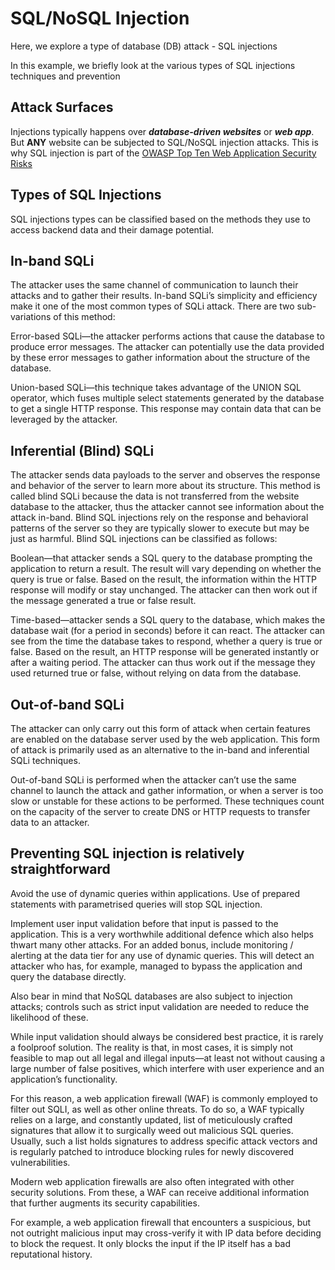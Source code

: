 # SQL/NoSQL Injection
Here, we explore a type of database (DB) attack - SQL injections

In this example, we briefly look at the various types of SQL injections techniques and prevention

## Attack Surfaces
Injections typically happens over ***database-driven websites*** or ***web app***. But **ANY** website can be subjected to SQL/NoSQL injection attacks.
This is why SQL injection is part of the [OWASP Top Ten Web Application Security Risks](https://owasp.org/www-project-top-ten/)

## Types of SQL Injections
SQL injections types can be classified based on the methods they use to access backend data and their damage potential.

## In-band SQLi
The attacker uses the same channel of communication to launch their attacks and to gather their results. In-band SQLi’s simplicity and efficiency make it one of the most common types of SQLi attack. There are two sub-variations of this method:

Error-based SQLi—the attacker performs actions that cause the database to produce error messages. The attacker can potentially use the data provided by these error messages to gather information about the structure of the database.

Union-based SQLi—this technique takes advantage of the UNION SQL operator, which fuses multiple select statements generated by the database to get a single HTTP response. This response may contain data that can be leveraged by the attacker.

## Inferential (Blind) SQLi
The attacker sends data payloads to the server and observes the response and behavior of the server to learn more about its structure. This method is called blind SQLi because the data is not transferred from the website database to the attacker, thus the attacker cannot see information about the attack in-band.
Blind SQL injections rely on the response and behavioral patterns of the server so they are typically slower to execute but may be just as harmful. Blind SQL injections can be classified as follows:

Boolean—that attacker sends a SQL query to the database prompting the application to return a result. The result will vary depending on whether the query is true or false. Based on the result, the information within the HTTP response will modify or stay unchanged. The attacker can then work out if the message generated a true or false result.

Time-based—attacker sends a SQL query to the database, which makes the database wait (for a period in seconds) before it can react. The attacker can see from the time the database takes to respond, whether a query is true or false. Based on the result, an HTTP response will be generated instantly or after a waiting period. The attacker can thus work out if the message they used returned true or false, without relying on data from the database.

## Out-of-band SQLi
The attacker can only carry out this form of attack when certain features are enabled on the database server used by the web application. This form of attack is primarily used as an alternative to the in-band and inferential SQLi techniques.

Out-of-band SQLi is performed when the attacker can’t use the same channel to launch the attack and gather information, or when a server is too slow or unstable for these actions to be performed. These techniques count on the capacity of the server to create DNS or HTTP requests to transfer data to an attacker.


## Preventing SQL injection is relatively straightforward

Avoid the use of dynamic queries within applications. Use of prepared statements with parametrised queries will stop SQL injection.

Implement user input validation before that input is passed to the application. This is a very worthwhile additional defence which also helps thwart many other attacks. For an added bonus, include monitoring / alerting at the data tier for any use of dynamic queries. This will detect an attacker who has, for example, managed to bypass the application and query the database directly.

Also bear in mind that NoSQL databases are also subject to injection attacks; controls such as strict input validation are needed to reduce the likelihood of these.

While input validation should always be considered best practice, it is rarely a foolproof solution. The reality is that, in most cases, it is simply not feasible to map out all legal and illegal inputs—at least not without causing a large number of false positives, which interfere with user experience and an application’s functionality.

For this reason, a web application firewall (WAF) is commonly employed to filter out SQLI, as well as other online threats. To do so, a WAF typically relies on a large, and constantly updated, list of meticulously crafted signatures that allow it to surgically weed out malicious SQL queries. Usually, such a list holds signatures to address specific attack vectors and is regularly patched to introduce blocking rules for newly discovered vulnerabilities.

Modern web application firewalls are also often integrated with other security solutions. From these, a WAF can receive additional information that further augments its security capabilities.

For example, a web application firewall that encounters a suspicious, but not outright malicious input may cross-verify it with IP data before deciding to block the request. It only blocks the input if the IP itself has a bad reputational history.
